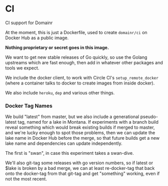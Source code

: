 # CI

CI support for Domainr

At the moment, this is just a Dockerfile, used to create `domainr/ci` on
Docker Hub as a public image.

**Nothing proprietary or secret goes in this image.**

We want to get new stable releases of Go quickly, so use the Golang upstreams
which are fast enough, then add in whatever other packages and tools we
expect.

We include the docker client, to work with Circle CI's `setup_remote_docker`
(where a container talks to docker to create images from inside docker).

We also include `heroku`, `dep` and various other things.

### Docker Tag Names

We build "latest" from master, but we also include a generational
pseudo-latest tag, named for a lake in Montana.  If experiments with a branch
build reveal something which would break existing builds if merged to master,
and we're lucky enough to spot those problems, then we can update the lake
name in Docker Hub before the merge, so that future builds get a new lake name
and dependencies can update independently.

The first is "swan", in case this experiment takes a swan-dive.

We'll also git-tag some releases with go version numbers, so if latest or
$lake is broken by a bad merge, we can at least re-docker-tag that back onto
the docker-tag from that git-tag and get "something" working, even if not the
most recent.
